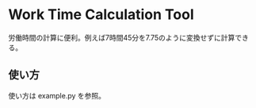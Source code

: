 # Work Time Calculation Tool

労働時間の計算に便利。例えば7時間45分を7.75のように変換せずに計算できる。

## 使い方
使い方は example.py を参照。
